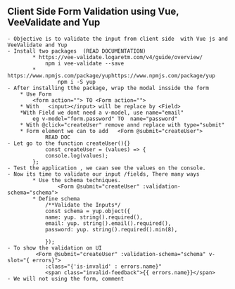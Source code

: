 ## Client Side Form Validation using Vue, VeeValidate and Yup
    - Objective is to validate the input from client side  with Vue js and VeeValidate and Yup
    - Install two packages  (READ DOCUMENTATION)
            * https://vee-validate.logaretm.com/v4/guide/overview/
                npm i vee-validate --save
            * https://www.npmjs.com/package/yuphttps://www.npmjs.com/package/yup
                    npm i -S yup
    - After installing tthe package, wrap the modal insside the form
        * Use Form
            <form action=""> TO <Form action="">
        * With   <input></input> will be replace by <Field>
        *With Field we dont need a v-model, use name="email"
            eg v-model="form.password" TO  name="password"
        * With @click="createUser" remove annd replace with type="submit"
        * Form element we can to add   <Form @submit="createUser">
                READ DOC
    - Let go to the function createUser(){}
                const createUser = (values) => {
                console.log(values);
            };
    - Test the application , we caan see the values on the console.
    - Now its time to validate our input /fields, There many ways
            * Use the schema techniques.
                    <Form @submit="createUser" :validation-schema="schema">
            * Define schema
                /**Validate the Inputs*/
                const schema = yup.object({
                name: yup. string().required(),
                email: yup. string().email().required(),
                password: yup. string().required().min(8),
                
                });
    - To show the validation on UI 
             <Form @submit="createUser" :validation-schema="schema" v-slot="{ errors}">
                :class="{'is-invalid' : errors.name}"
                <span class="invalid-feedback">{{ errors.name}}</span>
    - We will not using the form, comment


